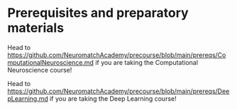 # Prerequisites and preparatory materials 

Head to https://github.com/NeuromatchAcademy/precourse/blob/main/prereqs/ComputationalNeuroscience.md if you are taking the Computational Neuroscience course!


Head to https://github.com/NeuromatchAcademy/precourse/blob/main/prereqs/DeepLearning.md if you are taking the Deep Learning course!
